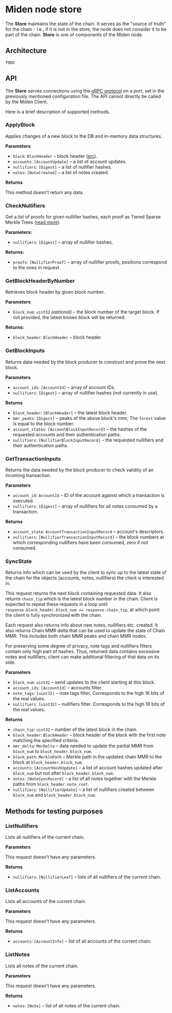 # Miden node store
The **Store** maintains the state of the chain. It serves as the "source of truth" for the chain - i.e., if it is not in 
the store, the node does not consider it to be part of the chain. 
**Store** is one of components of the Miden node.

## Architecture
`TODO`

## API
The **Store** serves connections using the [gRPC protocol](https://grpc.io) on a port, set in the previously mentioned configuration file. The API cannot directly be called by the Miden Client.

Here is a brief description of supported methods.

### ApplyBlock

Applies changes of a new block to the DB and in-memory data structures.

**Parameters**

* `block`: `BlockHeader` – block header ([src](https://github.com/0xPolygonMiden/miden-node/blob/main/proto/proto/block_header.proto)).
* `accounts`: `[AccountUpdate]` – a list of account updates.
* `nullifiers`: `[Digest]` – a list of nullifier hashes.
* `notes`: `[NoteCreated]` – a list of notes created.

**Returns**

This method doesn't return any data.

### CheckNullifiers

Get a list of proofs for given nullifier hashes, each proof as Tiered Sparse Merkle Trees ([read more](https://github.com/0xPolygonMiden/miden-node/blob/main/proto/proto/tsmt.proto)).

**Parameters:**

* `nullifiers`: `[Digest]` – array of nullifier hashes.

**Returns:**

* `proofs`: `[NullifierProof]` – array of nullifier proofs, positions correspond to the ones in request.

### GetBlockHeaderByNumber

Retrieves block header by given block number.

**Parameters**

* `block_num`: `uint32` *(optional)* – the block number of the target block. If not provided, the latest known block will be returned.

**Returns:**

* `block_header`: `BlockHeader` – block header.

### GetBlockInputs

Returns data needed by the block producer to construct and prove the next block.

**Parameters**

* `account_ids`: `[AccountId]` – array of account IDs. 
* `nullifiers`: `[Digest]` – array of nullifier hashes (not currently in use).

**Returns**

* `block_header`: `[BlockHeader]` – the latest block header.
* `mmr_peaks`: `[Digest]` – peaks of the above block's mmr, The `forest` value is equal to the block number.
* `account_states`: `[AccountBlockInputRecord]` – the hashes of the requested accounts and their authentication paths.
* `nullifiers`: `[NullifierBlockInputRecord]` – the requested nullifiers and their authentication paths.

### GetTransactionInputs

Returns the data needed by the block producer to check validity of an incoming transaction. 

**Parameters**

* `account_id`: `AccountId` – ID of the account against which a transaction is executed.
* `nullifiers`: `[Digest]` – array of nullifiers for all notes consumed by a transaction.

**Returns**

* `account_state`: `AccountTransactionInputRecord` – account's descriptors. 
* `nullifiers`: `[NullifierTransactionInputRecord]` – the block numbers at which corresponding nullifiers have been consumed, zero if not consumed.

### SyncState
Returns info which can be used by the client to sync up to the latest state of the chain
for the objects (accounts, notes, nullifiers) the client is interested in.

This request returns the next block containing requested data. It also returns `chain_tip` which is the latest block number in the chain.
Client is expected to repeat these requests in a loop until `response.block_header.block_num == response.chain_tip`, at which point the client is fully synchronized with the chain.

Each request also returns info about new notes, nullifiers etc. created. It also returns Chain MMR delta that can be used to update the state of Chain MMR.
This includes both chain MMR peaks and chain MMR nodes.

For preserving some degree of privacy, note tags and nullifiers filters contain only high part of hashes. Thus, returned data
contains excessive notes and nullifiers, client can make additional filtering of that data on its side.

**Parameters**

* `block_num`: `uint32` – send updates to the client starting at this block.
* `account_ids`: `[AccountId]` – accounts filter.
* `note_tags`: `[uint32]` – note tags filter. Corresponds to the high 16 bits of the real values.
* `nullifiers`: `[uint32]` – nullifiers filter. Corresponds to the high 16 bits of the real values.

**Returns**

* `chain_tip`: `uint32` – number of the latest block in the chain.
* `block_header`: `BlockHeader` – block header of the block with the first note matching the specified criteria.
* `mmr_delta`: `MmrDelta` – data needed to update the partial MMR from `block_num` to `block_header.block_num`.
* `block_path`: `MerklePath` – Merkle path in the updated chain MMR to the block at `block_header.block_num`.
* `accounts`: `[AccountHashUpdate]` – a list of account hashes updated after `block_num` but not after `block_header.block_num`.
* `notes`: `[NoteSyncRecord]` – a list of all notes together with the Merkle paths from `block_header.note_root`.
* `nullifiers`: `[NullifierUpdate]` – a list of nullifiers created between `block_num` and `block_header.block_num`.

## Methods for testing purposes

### ListNullifiers

Lists all nullifiers of the current chain.

**Parameters**

This request doesn't have any parameters.

**Returns**

* `nullifiers`: `[NullifierLeaf]` – lists of all nullifiers of the current chain. 

### ListAccounts

Lists all accounts of the current chain.

**Parameters**

This request doesn't have any parameters.

**Returns**

* `accounts`: `[AccountInfo]` – list of all accounts of the current chain.

### ListNotes

Lists all notes of the current chain.

**Parameters**

This request doesn't have any parameters.

**Returns**

* `notes`: `[Note]` – list of all notes of the current chain.